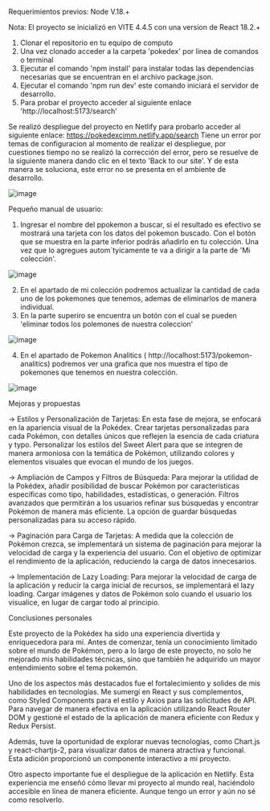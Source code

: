 Requerimientos previos: 
Node V.18.+

Nota: El proyecto se inicializó en VITE 4.4.5 con una version de React 18.2.+

1. Clonar el repositorio en tu equipo de computo
2. Una vez clonado acceder a la carpeta 'pokedex' por linea de comandos o terminal
3. Ejecutar el comando 'npm install' para instalar todas las dependencias necesarias que se encuentran en el archivo package.json.
4. Ejecutar el comando 'npm run dev' este comando iniciará el servidor de desarrollo.
5. Para probar el proyecto acceder al siguiente enlace 'http://localhost:5173/search'


Se realizó despliegue del proyecto en Netlify para probarlo acceder al siguiente enlace: https://pokedexcimm.netlify.app/search
Tiene un error por temas de configuracion al momento de realizar el despliegue, por cuestiones tiempo no se realizó la corrección del error, pero se resuelve de la siguiente manera dando clic en el texto 'Back to our site'. Y de esta manera se soluciona, este error no se presenta en el ambiente de desarrollo.

![image](https://github.com/cesarimm/testreact/assets/29169664/b5275fb8-e37f-4f25-aa0a-8de137ed8c61)

Pequeño manual de usuario:

1. Ingresar el nombre del ppokemon a buscar, si el resultado es efectivo se mostrará una tarjeta con los datos del pokemon buscado. Con el botón que se muestra en la parte inferior podrás añadirlo en tu colección.
   Una vez que lo agregues autom´tyicamente te va a dirigir a la parte de 'Mi colección'.

![image](https://github.com/cesarimm/testreact/assets/29169664/40470fe9-6412-4bc5-adb9-c4d5c9cca4cf)

2. En el apartado de mi colección podremos actualizar la cantidad de cada uno de los pokemones que tenemos, ademas de eliminarlos de manera individual.
3. En la parte superiro se encuentra un botón con el cual se pueden 'eliminar todos los polemones de nuestra coleccion'

![image](https://github.com/cesarimm/testreact/assets/29169664/06250db2-c4ba-4d8d-9833-13eae92e47e2)

4. En el apartado de Pokemon Analitics ( http://localhost:5173/pokemon-analitics) podremos ver una grafica que nos muestra el tipo de pokemones que tenemos en nuestra colección.

 ![image](https://github.com/cesarimm/testreact/assets/29169664/5d7b9b99-eded-4835-8207-783e23cda4e9)
 


 Mejoras y propuestas

-> Estilos y Personalización de Tarjetas:
En esta fase de mejora, se enfocará en la apariencia visual de la Pokédex.
Crear tarjetas personalizadas para cada Pokémon, con detalles únicos que reflejen la esencia de cada criatura y typo.
Personalizar los estilos del Sweet Alert para que se integren de manera armoniosa con la temática de Pokémon, utilizando colores y elementos visuales que evocan el mundo de los juegos.

-> Ampliación de Campos y Filtros de Búsqueda:
Para mejorar la utilidad de la Pokédex, añadir posibilidad de buscar Pokémon por características específicas como tipo, habilidades, estadísticas, o generación.
Filtros avanzados que permitirán a los usuarios refinar sus búsquedas y encontrar Pokémon de manera más eficiente. La opción de guardar búsquedas personalizadas para su acceso rápido.

-> Paginación para Carga de Tarjetas:
A medida que la colección de Pokémon crezca, se implementará un sistema de paginación para mejorar la velocidad de carga y la experiencia del usuario.
Con el objetivo  de optimizar el rendimiento de la aplicación, reduciendo la carga de datos innecesarios.

-> Implementación de Lazy Loading:
Para mejorar la velocidad de carga de la aplicación y reducir la carga inicial de recursos, se implementará el lazy loading. Cargar imágenes y datos de Pokémon solo cuando el usuario los visualice, en lugar de cargar todo al principio.



Conclusiones personales

Este proyecto de la Pokédex ha sido una experiencia divertida y enriquecedora para mí. Antes de comenzar, tenía un conocimiento limitado sobre el mundo de Pokémon, pero a lo largo de este proyecto, no solo he mejorado mis habilidades técnicas, sino que también he adquirido un mayor entendimiento sobre el tema pokemón.

Uno de los aspectos más destacados fue el fortalecimiento y solides de mis habilidades en tecnologías. Me sumergí en React y sus complementos, como Styled Components para el estilo y Axios para las solicitudes de API. Para navegar de manera efectiva en la aplicación utilizando React Router DOM y gestioné el estado de la aplicación de manera eficiente con Redux y Redux Persist.

Además, tuve la oportunidad de explorar nuevas tecnologías, como Chart.js y react-chartjs-2, para visualizar datos de manera atractiva y funcional. Esta adición proporcionó un componente interactivo a mi proyecto.

Otro aspecto importante fue el despliegue de la aplicación en Netlify. Esta experiencia me enseñó cómo llevar mi proyecto al mundo real, haciéndolo accesible en línea de manera eficiente. Aunque tengo un error y aún no sé como resolverlo.
